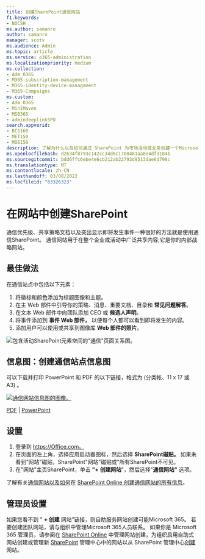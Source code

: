```yaml
---
title: 创建SharePoint通信网站
f1.keywords:
- NOCSH
ms.author: samanro
author: samanro
manager: scotv
ms.audience: Admin
ms.topic: article
ms.service: o365-administration
ms.localizationpriority: medium
ms.collection:
- Adm_O365
- M365-subscription-management
- M365-identity-device-management
- M365-Campaigns
ms.custom:
- Adm_O365
- MiniMaven
- MSB365
- admindeeplinkSPO
search.appverid:
- BCS160
- MET150
- MOE150
description: 了解为什么以及如何通过 SharePoint 为市场活动或业务创建一个Microsoft 365。
ms.openlocfilehash: d2634f8793c142cc34d6c1708481aa8e4df3184b
ms.sourcegitcommit: bdd6ffc6ebe4e6cb212ab22793d9513dae6d798c
ms.translationtype: MT
ms.contentlocale: zh-CN
ms.lasthandoff: 03/08/2022
ms.locfileid: "63326323"
---
```

# <a name="create-a-communications-site-in-sharepoint"></a>在网站中创建SharePoint

通信优先级、共享策略文档以及突出显示即将发生事件一种很好的方法就是使用通信SharePoint。 通信网站用于在整个企业或活动中广泛共享内容;它是你的内部战略网站。

## <a name="best-practices"></a>最佳做法

在通信站点中包括以下元素：

1. 将徽标和颜色添加为标题图像和主题。
2. 在主 Web 部件中引导你的策略、消息、重要文档、目录和 **常见问题解答**。
3. 在文本 Web 部件中向团队添加 CEO 或 **候选人声明**。
4. 将事件添加到 **事件 Web 部件，** 以便每个人都可以看到即将发生的内容。
5. 添加用户可以使用或共享到图像库 **Web 部件的照片**。

![包含活动SharePoint元素空间的"通信"页面关系图。](../media/m365-democracy-comms-site.png)

## <a name="infographic-create-a-communications-site-infographic"></a>信息图：创建通信站点信息图

可以下载并打印 PowerPoint 和 PDF 的以下链接，格式为 (分类帐、11 x 17 或 A3) 。

[![通信网站信息图的图像。](../media/M365-Campaigns-CreateCommunicationSite-358-201.png)](https://download.microsoft.com/download/3/f/f/3ff49b41-e5a4-4993-a00c-7f791a80b627/M365CampaignsCreateCommunicationSite.pdf)

[PDF](https://download.microsoft.com/download/3/f/f/3ff49b41-e5a4-4993-a00c-7f791a80b627/M365CampaignsCreateCommunicationSite.pdf) | [PowerPoint](https://download.microsoft.com/download/3/f/f/3ff49b41-e5a4-4993-a00c-7f791a80b627/M365CampaignsCreateCommunicationSite.pptx)

## <a name="set-it-up"></a>设置

1. 登录到 https://Office.com。
2. 在页面的左上角，选择应用启动器图标，然后选择 **SharePoint磁贴。** 如果未看到"网站"磁贴，SharePoint"网站"磁贴或"所有SharePoint不可见。
3. 在"网站"主页SharePoint，单击 **"+ 创建网站**"，然后选择"**通信网站"** 选项。

了解有关[通信网站以及如何](https://support.office.com/article/What-is-a-SharePoint-communication-site-94A33429-E580-45C3-A090-5512A8070732)在 [SharePoint Online 创建通信网站的所有信息](https://support.microsoft.com/en-us/office/create-a-communication-site-in-sharepoint-online-7fb44b20-a72f-4d2c-9173-fc8f59ba50eb)。

## <a name="admin-settings"></a>管理员设置

如果您看不到 " **+ 创建** 网站"链接，则自助服务网站创建可能Microsoft 365。 若要创建团队网站，请与组织中管理Microsoft 365人员联系。 如果你是 Microsoft 365 管理员，请参阅在 [SharePoint Online](/sharepoint/manage-site-creation) 中管理网站创建，为组织启用自助式网站创建或管理新 [SharePoint](/sharepoint/manage-sites-in-new-admin-center) 管理中心中的网站以从 SharePoint 管理中心<a href="https://go.microsoft.com/fwlink/?linkid=2185219" target="_blank">创建</a>网站。